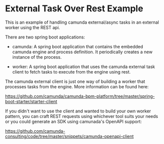 # External Task Over Rest Example

This is an example of handling camunda external/async tasks in an external worker
using the REST api.

There are two spring boot applications:

- camunda: A spring boot application that contains the embedded camunda engine and 
  process definition.  It periodically creates a new instance of the process.
  
- worker: A spring boot application that uses the camunda external task client to 
  fetch tasks to execute from the engine using rest.
  
The camunda external client is just one way of building a worker that processes
tasks from the engine.  More information can be found here:

https://github.com/camunda/camunda-bpm-platform/tree/master/spring-boot-starter/starter-client

If you didn't want to use the client and wanted to build your own worker pattern, you
can craft REST requests using whichever tool suits your needs or you could generate an SDK
using camunada's OpenAPI support:

https://github.com/camunda-consulting/code/tree/master/snippets/camunda-openapi-client
